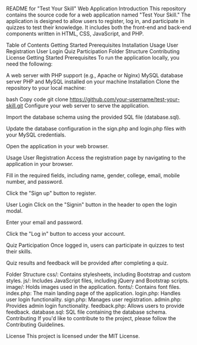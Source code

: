 README for "Test Your Skill" Web Application
Introduction
This repository contains the source code for a web application named "Test Your Skill." The application is designed to allow users to register, log in, and participate in quizzes to test their knowledge. It includes both the front-end and back-end components written in HTML, CSS, JavaScript, and PHP.

Table of Contents
Getting Started
Prerequisites
Installation
Usage
User Registration
User Login
Quiz Participation
Folder Structure
Contributing
License
Getting Started
Prerequisites
To run the application locally, you need the following:

A web server with PHP support (e.g., Apache or Nginx)
MySQL database server
PHP and MySQL installed on your machine
Installation
Clone the repository to your local machine:

bash
Copy code
git clone https://github.com/your-username/test-your-skill.git
Configure your web server to serve the application.

Import the database schema using the provided SQL file (database.sql).

Update the database configuration in the sign.php and login.php files with your MySQL credentials.

Open the application in your web browser.

Usage
User Registration
Access the registration page by navigating to the application in your browser.

Fill in the required fields, including name, gender, college, email, mobile number, and password.

Click the "Sign up" button to register.

User Login
Click on the "Signin" button in the header to open the login modal.

Enter your email and password.

Click the "Log in" button to access your account.

Quiz Participation
Once logged in, users can participate in quizzes to test their skills.

Quiz results and feedback will be provided after completing a quiz.

Folder Structure
css/: Contains stylesheets, including Bootstrap and custom styles.
js/: Includes JavaScript files, including jQuery and Bootstrap scripts.
image/: Holds images used in the application.
fonts/: Contains font files.
index.php: The main landing page of the application.
login.php: Handles user login functionality.
sign.php: Manages user registration.
admin.php: Provides admin login functionality.
feedback.php: Allows users to provide feedback.
database.sql: SQL file containing the database schema.
Contributing
If you'd like to contribute to the project, please follow the Contributing Guidelines.

License
This project is licensed under the MIT License.
